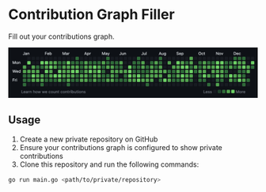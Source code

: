 # Contribution Graph Filler

Fill out your contributions graph.

![Example](screenshot.png)

## Usage

1. Create a new private repository on GitHub
2. Ensure your contributions graph is configured to show private contributions
3. Clone this repository and run the following commands:

```bash
go run main.go <path/to/private/repository>
```
